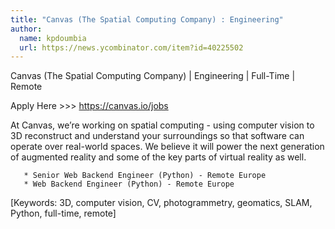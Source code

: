 ```yaml
---
title: "Canvas (The Spatial Computing Company) : Engineering"
author:
  name: kpdoumbia
  url: https://news.ycombinator.com/item?id=40225502
---
```

Canvas (The Spatial Computing Company) | Engineering | Full-Time | Remote

Apply Here &gt;&gt;&gt; <a href="https:&#x2F;&#x2F;canvas.io&#x2F;jobs" rel="nofollow">https:&#x2F;&#x2F;canvas.io&#x2F;jobs</a>

At Canvas, we’re working on spatial computing - using computer vision to 3D reconstruct and understand your surroundings so that software can operate over real-world spaces. We believe it will power the next generation of augmented reality and some of the key parts of virtual reality as well.

<pre><code>   * Senior Web Backend Engineer (Python) - Remote Europe
   * Web Backend Engineer (Python) - Remote Europe
</code></pre>
[Keywords: 3D, computer vision, CV, photogrammetry, geomatics, SLAM, Python, full-time, remote]
